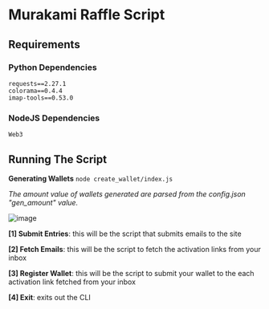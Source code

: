 # Murakami Raffle Script

## Requirements

### Python Dependencies
```
requests==2.27.1
colorama==0.4.4
imap-tools==0.53.0
```

### NodeJS Dependencies
```
Web3
```

## Running The Script
**Generating Wallets**
`node create_wallet/index.js`

_The amount value of wallets generated are parsed from the config.json "gen_amount" value._


![image](https://user-images.githubusercontent.com/97479266/165455832-8ec66158-f34b-4bbb-b9e7-88a58e1403fe.png)

**[1] Submit Entries**: this will be the script that submits emails to the site

**[2] Fetch Emails**: this will be the script to fetch the activation links from your inbox

**[3] Register Wallet**: this will be the script to submit your wallet to the each activation link fetched from your inbox

**[4] Exit**: exits out the CLI  
